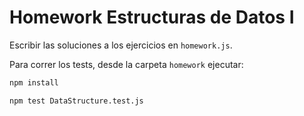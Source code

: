 # Homework Estructuras de Datos I

Escribir las soluciones a los ejercicios en `homework.js`.

Para correr los tests, desde la carpeta `homework` ejecutar:

```bash
npm install
```

```bash
npm test DataStructure.test.js
```